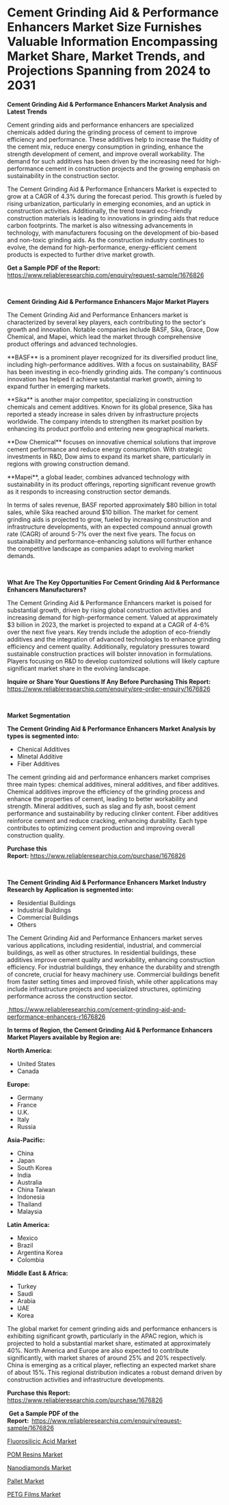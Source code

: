 <p><h1>Cement Grinding Aid & Performance Enhancers Market Size Furnishes Valuable Information Encompassing Market Share, Market Trends, and Projections Spanning from 2024 to 2031</h1></p><p><strong>Cement Grinding Aid & Performance Enhancers Market Analysis and Latest Trends</strong></p>
<p><p>Cement grinding aids and performance enhancers are specialized chemicals added during the grinding process of cement to improve efficiency and performance. These additives help to increase the fluidity of the cement mix, reduce energy consumption in grinding, enhance the strength development of cement, and improve overall workability. The demand for such additives has been driven by the increasing need for high-performance cement in construction projects and the growing emphasis on sustainability in the construction sector.</p><p>The Cement Grinding Aid & Performance Enhancers Market is expected to grow at a CAGR of 4.3% during the forecast period. This growth is fueled by rising urbanization, particularly in emerging economies, and an uptick in construction activities. Additionally, the trend toward eco-friendly construction materials is leading to innovations in grinding aids that reduce carbon footprints. The market is also witnessing advancements in technology, with manufacturers focusing on the development of bio-based and non-toxic grinding aids. As the construction industry continues to evolve, the demand for high-performance, energy-efficient cement products is expected to further drive market growth.</p></p>
<p><strong>Get a Sample PDF of the Report:&nbsp;</strong> <a href="https://www.reliableresearchiq.com/enquiry/request-sample/1676826?utm_campaign=99&utm_medium=2&utm_source=Github&utm_content=ia&utm_term=11122024&utm_id=cement-grinding-aid-performance-enhancers">https://www.reliableresearchiq.com/enquiry/request-sample/1676826</a></p>
<p>&nbsp;</p>
<p><strong>Cement Grinding Aid & Performance Enhancers Major Market Players</strong></p>
<p><p>The Cement Grinding Aid and Performance Enhancers market is characterized by several key players, each contributing to the sector's growth and innovation. Notable companies include BASF, Sika, Grace, Dow Chemical, and Mapei, which lead the market through comprehensive product offerings and advanced technologies.</p><p>**BASF** is a prominent player recognized for its diversified product line, including high-performance additives. With a focus on sustainability, BASF has been investing in eco-friendly grinding aids. The company's continuous innovation has helped it achieve substantial market growth, aiming to expand further in emerging markets.</p><p>**Sika** is another major competitor, specializing in construction chemicals and cement additives. Known for its global presence, Sika has reported a steady increase in sales driven by infrastructure projects worldwide. The company intends to strengthen its market position by enhancing its product portfolio and entering new geographical markets.</p><p>**Dow Chemical** focuses on innovative chemical solutions that improve cement performance and reduce energy consumption. With strategic investments in R&D, Dow aims to expand its market share, particularly in regions with growing construction demand.</p><p>**Mapei**, a global leader, combines advanced technology with sustainability in its product offerings, reporting significant revenue growth as it responds to increasing construction sector demands.</p><p>In terms of sales revenue, BASF reported approximately $80 billion in total sales, while Sika reached around $10 billion. The market for cement grinding aids is projected to grow, fueled by increasing construction and infrastructure developments, with an expected compound annual growth rate (CAGR) of around 5-7% over the next five years. The focus on sustainability and performance-enhancing solutions will further enhance the competitive landscape as companies adapt to evolving market demands.</p></p>
<p>&nbsp;</p>
<p><strong>What Are The Key Opportunities For Cement Grinding Aid & Performance Enhancers Manufacturers?</strong></p>
<p><p>The Cement Grinding Aid & Performance Enhancers market is poised for substantial growth, driven by rising global construction activities and increasing demand for high-performance cement. Valued at approximately $3 billion in 2023, the market is projected to expand at a CAGR of 4-6% over the next five years. Key trends include the adoption of eco-friendly additives and the integration of advanced technologies to enhance grinding efficiency and cement quality. Additionally, regulatory pressures toward sustainable construction practices will bolster innovation in formulations. Players focusing on R&D to develop customized solutions will likely capture significant market share in the evolving landscape.</p></p>
<p><strong>Inquire or Share Your Questions If Any Before Purchasing This Report:</strong> <a href="https://www.reliableresearchiq.com/enquiry/pre-order-enquiry/1676826?utm_campaign=99&utm_medium=2&utm_source=Github&utm_content=ia&utm_term=11122024&utm_id=cement-grinding-aid-performance-enhancers">https://www.reliableresearchiq.com/enquiry/pre-order-enquiry/1676826</a></p>
<p>&nbsp;</p>
<p><strong>Market Segmentation</strong></p>
<p><strong>The Cement Grinding Aid & Performance Enhancers Market Analysis by types is segmented into:</strong></p>
<p><ul><li>Chenical Additives</li><li>Minetal Additive</li><li>Fiber Additives</li></ul></p>
<p><p>The cement grinding aid and performance enhancers market comprises three main types: chemical additives, mineral additives, and fiber additives. Chemical additives improve the efficiency of the grinding process and enhance the properties of cement, leading to better workability and strength. Mineral additives, such as slag and fly ash, boost cement performance and sustainability by reducing clinker content. Fiber additives reinforce cement and reduce cracking, enhancing durability. Each type contributes to optimizing cement production and improving overall construction quality.</p></p>
<p><strong>Purchase this Report:&nbsp;</strong><a href="https://www.reliableresearchiq.com/purchase/1676826?utm_campaign=99&utm_medium=2&utm_source=Github&utm_content=ia&utm_term=11122024&utm_id=cement-grinding-aid-performance-enhancers">https://www.reliableresearchiq.com/purchase/1676826</a></p>
<p>&nbsp;</p>
<p><strong>The Cement Grinding Aid & Performance Enhancers Market Industry Research by Application is segmented into:</strong></p>
<p><ul><li>Residential Buildings</li><li>Industrial Buildings</li><li>Commercial Buildings</li><li>Others</li></ul></p>
<p><p>The Cement Grinding Aid and Performance Enhancers market serves various applications, including residential, industrial, and commercial buildings, as well as other structures. In residential buildings, these additives improve cement quality and workability, enhancing construction efficiency. For industrial buildings, they enhance the durability and strength of concrete, crucial for heavy machinery use. Commercial buildings benefit from faster setting times and improved finish, while other applications may include infrastructure projects and specialized structures, optimizing performance across the construction sector.</p></p>
<p><a href="https://www.reliableresearchiq.com/cement-grinding-aid-and-performance-enhancers-r1676826?utm_campaign=99&utm_medium=2&utm_source=Github&utm_content=ia&utm_term=11122024&utm_id=cement-grinding-aid-performance-enhancers">&nbsp;https://www.reliableresearchiq.com/cement-grinding-aid-and-performance-enhancers-r1676826</a></p>
<p><strong>In terms of Region, the Cement Grinding Aid & Performance Enhancers Market Players available by Region are:</strong></p>
<p>
    <p> <strong> North America: </strong>
        <ul>
            <li>United States</li>
            <li>Canada</li>
        </ul>
        </p> 
    <p> <strong> Europe: </strong>
        <ul>
            <li>Germany</li>
            <li>France</li>
            <li>U.K.</li>
            <li>Italy</li>
            <li>Russia</li>
        </ul>
        </p> 
    <p> <strong> Asia-Pacific: </strong>
        <ul>
            <li>China</li>
            <li>Japan</li>
            <li>South Korea</li>
            <li>India</li>
            <li>Australia</li>
            <li>China Taiwan</li>
            <li>Indonesia</li>
            <li>Thailand</li>
            <li>Malaysia</li>
        </ul>
        </p> 
    <p> <strong> Latin America: </strong>
        <ul>
            <li>Mexico</li>
            <li>Brazil</li>
            <li>Argentina Korea</li>
            <li>Colombia</li>
        </ul>
        </p> 
    <p> <strong> Middle East & Africa: </strong>
        <ul>
            <li>Turkey</li>
            <li>Saudi</li>
            <li>Arabia</li>
            <li>UAE</li>
            <li>Korea</li>
        </ul>
    </p>
    </p>
<p><p>The global market for cement grinding aids and performance enhancers is exhibiting significant growth, particularly in the APAC region, which is projected to hold a substantial market share, estimated at approximately 40%. North America and Europe are also expected to contribute significantly, with market shares of around 25% and 20% respectively. China is emerging as a critical player, reflecting an expected market share of about 15%. This regional distribution indicates a robust demand driven by construction activities and infrastructure developments.</p></p>
<p><strong>Purchase this Report: </strong><a href="https://www.reliableresearchiq.com/purchase/1676826?utm_campaign=99&utm_medium=2&utm_source=Github&utm_content=ia&utm_term=11122024&utm_id=cement-grinding-aid-performance-enhancers">https://www.reliableresearchiq.com/purchase/1676826</a></p>
<p>&nbsp;<strong>Get a Sample PDF of the Report:&nbsp;&nbsp;</strong><a href="https://www.reliableresearchiq.com/enquiry/request-sample/1676826?utm_campaign=99&utm_medium=2&utm_source=Github&utm_content=ia&utm_term=11122024&utm_id=cement-grinding-aid-performance-enhancers">https://www.reliableresearchiq.com/enquiry/request-sample/1676826</a></p>
<p><strong></strong></p>
<p><p><a href="https://www.linkedin.com/pulse/fluorosilicic-acid-market-trend-analysis-reveals-rapid-growth-ex8rf?utm_campaign=99&utm_medium=2&utm_source=Github&utm_content=ia&utm_term=11122024&utm_id=cement-grinding-aid-performance-enhancers">Fluorosilicic Acid Market</a></p><p><a href="https://www.linkedin.com/pulse/pom-resins-market-revolution-2024-2031-trends-shaping-next-yoqxf?utm_campaign=99&utm_medium=2&utm_source=Github&utm_content=ia&utm_term=11122024&utm_id=cement-grinding-aid-performance-enhancers">POM Resins Market</a></p><p><a href="https://www.linkedin.com/pulse/forecasting-growth-nanodiamonds-market-size-scope-cagr-67-from-ftvtf?utm_campaign=99&utm_medium=2&utm_source=Github&utm_content=ia&utm_term=11122024&utm_id=cement-grinding-aid-performance-enhancers">Nanodiamonds Market</a></p><p><a href="https://www.linkedin.com/pulse/global-pallet-market-study-2024-2031-56-cagr-in-depth-8kagf?utm_campaign=99&utm_medium=2&utm_source=Github&utm_content=ia&utm_term=11122024&utm_id=cement-grinding-aid-performance-enhancers">Pallet Market</a></p><p><a href="https://www.linkedin.com/pulse/comprehensive-analysis-petg-films-market-segments-growth-rpr5f?utm_campaign=99&utm_medium=2&utm_source=Github&utm_content=ia&utm_term=11122024&utm_id=cement-grinding-aid-performance-enhancers">PETG Films Market</a></p></p>